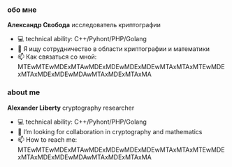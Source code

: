 ### обо мне

**Александр Свобода** исследователь криптографии

- 💻 technical ability: C++/Pyhont/PHP/Golang
- 👯 Я ищу сотрудничество в области криптографии и математики
- 📫 Как связаться со мной: MTEwMTEwMDExMTAwMDExMDEwMDExMDEwMTAxMTAxMTEwMDExMTAxMDExMDEwMDAwMTAxMDExMTAxMA


### about me

**Alexander Liberty** cryptography researcher

- 💻 technical ability: C++/Pyhont/PHP/Golang
- 👯 I’m looking for collaboration in cryptography and mathematics
- 📫 How to reach me: MTEwMTEwMDExMTAwMDExMDEwMDExMDEwMTAxMTAxMTEwMDExMTAxMDExMDEwMDAwMTAxMDExMTAxMA

